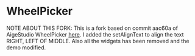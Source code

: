 # WheelPicker

NOTE ABOUT THIS FORK:
This is a fork based on commit aac60a of AigeStudio WheelPicker [here](https://github.com/AigeStudio/WheelPicker). I added the setAlignText to align the text RIGHT, LEFT OF MIDDLE.
Also all the widgets has been removed and the demo modified.



